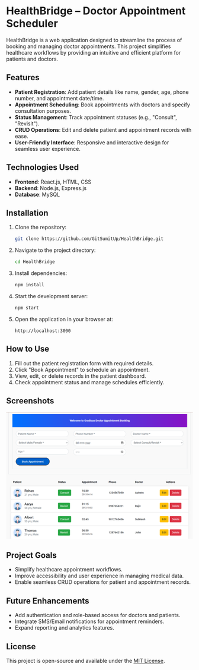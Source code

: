 # HealthBridge – Doctor Appointment Scheduler

HealthBridge is a web application designed to streamline the process of booking and managing doctor appointments. This project simplifies healthcare workflows by providing an intuitive and efficient platform for patients and doctors.

## Features

- **Patient Registration**: Add patient details like name, gender, age, phone number, and appointment date/time.
- **Appointment Scheduling**: Book appointments with doctors and specify consultation purposes.
- **Status Management**: Track appointment statuses (e.g., "Consult", "Revisit").
- **CRUD Operations**: Edit and delete patient and appointment records with ease.
- **User-Friendly Interface**: Responsive and interactive design for seamless user experience.

## Technologies Used

- **Frontend**: React.js, HTML, CSS
- **Backend**: Node.js, Express.js
- **Database**: MySQL

## Installation

1. Clone the repository:
   ```bash
   git clone https://github.com/GitSumitUp/HealthBridge.git
   ```

2. Navigate to the project directory:
   ```bash
   cd HealthBridge
   ```

3. Install dependencies:
   ```bash
   npm install
   ```

4. Start the development server:
   ```bash
   npm start
   ```

5. Open the application in your browser at:
   ```
   http://localhost:3000
   ```

## How to Use

1. Fill out the patient registration form with required details.
2. Click "Book Appointment" to schedule an appointment.
3. View, edit, or delete records in the patient dashboard.
4. Check appointment status and manage schedules efficiently.

## Screenshots

![HealthBridge Screenshot](https://github.com/GitSumitUp/HealthBridge/blob/main/public/img/HealthBridge.png)

## Project Goals

- Simplify healthcare appointment workflows.
- Improve accessibility and user experience in managing medical data.
- Enable seamless CRUD operations for patient and appointment records.

## Future Enhancements

- Add authentication and role-based access for doctors and patients.
- Integrate SMS/Email notifications for appointment reminders.
- Expand reporting and analytics features.

## License

This project is open-source and available under the [MIT License](LICENSE).
